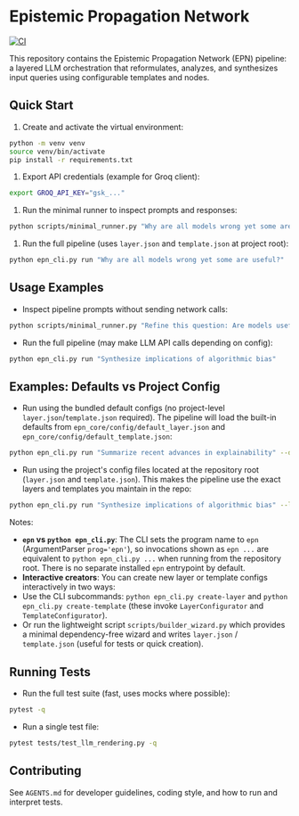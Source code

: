 # Epistemic Propagation Network

[![CI](https://github.com/frquintero/epistemic_prop_network/actions/workflows/ci.yml/badge.svg)](https://github.com/frquintero/epistemic_prop_network/actions/workflows/ci.yml)

This repository contains the Epistemic Propagation Network (EPN) pipeline: a layered LLM orchestration that reformulates, analyzes, and synthesizes input queries using configurable templates and nodes.


## Quick Start

1. Create and activate the virtual environment:

```bash
python -m venv venv
source venv/bin/activate
pip install -r requirements.txt
```

1. Export API credentials (example for Groq client):

```bash
export GROQ_API_KEY="gsk_..."
```

1. Run the minimal runner to inspect prompts and responses:

```bash
python scripts/minimal_runner.py "Why are all models wrong yet some are useful?"
```

1. Run the full pipeline (uses `layer.json` and `template.json` at project root):

```bash
python epn_cli.py run "Why are all models wrong yet some are useful?"
```

## Usage Examples

- Inspect pipeline prompts without sending network calls:

```bash
python scripts/minimal_runner.py "Refine this question: Are models useful?"
```

- Run the full pipeline (may make LLM API calls depending on config):

```bash
python epn_cli.py run "Synthesize implications of algorithmic bias"
```

## Examples: Defaults vs Project Config

- Run using the bundled default configs (no project-level `layer.json`/`template.json` required). The pipeline will load the built-in defaults from `epn_core/config/default_layer.json` and `epn_core/config/default_template.json`:

```bash
python epn_cli.py run "Summarize recent advances in explainability" --default
```

- Run using the project's config files located at the repository root (`layer.json` and `template.json`). This makes the pipeline use the exact layers and templates you maintain in the repo:

```bash
python epn_cli.py run "Synthesize implications of algorithmic bias" --layer-config layer.json --template-config template.json
```

Notes:

- **`epn` vs `python epn_cli.py`**: The CLI sets the program name to `epn` (ArgumentParser `prog='epn'`), so invocations shown as `epn ...` are equivalent to `python epn_cli.py ...` when running from the repository root. There is no separate installed `epn` entrypoint by default.
- **Interactive creators**: You can create new layer or template configs interactively in two ways:
- Use the CLI subcommands: `python epn_cli.py create-layer` and `python epn_cli.py create-template` (these invoke `LayerConfigurator` and `TemplateConfigurator`).
- Or run the lightweight script `scripts/builder_wizard.py` which provides a minimal dependency-free wizard and writes `layer.json` / `template.json` (useful for tests or quick creation).

## Running Tests

- Run the full test suite (fast, uses mocks where possible):

```bash
pytest -q
```

- Run a single test file:

```bash
pytest tests/test_llm_rendering.py -q
```

## Contributing

See `AGENTS.md` for developer guidelines, coding style, and how to run and interpret tests.
